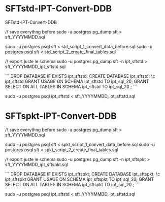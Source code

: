 # SFTstd-IPT-Convert-DDB
SFTstd-IPT-Convert-DDB

// save everythng before
sudo -u postgres pg_dump sft > sft_YYYYMMDD.sql 

sudo -u postgres psql sft < std_script_1_convert_data_before.sql 
sudo -u postgres psql sft < std_script_2_create_final_tables.sql 

// export juste le schema
sudo -u postgres pg_dump sft -n ipt_sftstd > sft_YYYYMMDD_ipt_sftstd.sql 

´´´
DROP DATABASE IF EXISTS ipt_sftstd;
CREATE DATABASE ipt_sftstd;
\c ipt_sftstd
GRANT USAGE ON SCHEMA ipt_sftstd TO ipt_sql_20;
GRANT SELECT ON ALL TABLES IN SCHEMA ipt_sftstd TO ipt_sql_20 ;
´´´

sudo -u postgres psql ipt_sftstd < sft_YYYYMMDD_ipt_sftstd.sql



# SFTspkt-IPT-Convert-DDB

// save everythng before
sudo -u postgres pg_dump sft > sft_YYYYMMDD.sql 

sudo -u postgres psql sft < spkt_script_1_convert_data_before.sql 
sudo -u postgres psql sft < spkt_script_2_create_final_tables.sql 

// export juste le schema
sudo -u postgres pg_dump sft -n ipt_sftspkt > sft_YYYYMMDD_ipt_sftspkt.sql 

´´´
DROP DATABASE IF EXISTS ipt_sftspkt;
CREATE DATABASE ipt_sftspkt;
\c ipt_sftspkt
GRANT USAGE ON SCHEMA ipt_sftspkt TO ipt_sql_20;
GRANT SELECT ON ALL TABLES IN SCHEMA ipt_sftspkt TO ipt_sql_20 ;
´´´

sudo -u postgres psql ipt_sftstd < sft_YYYYMMDD_ipt_sftstd.sql
